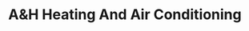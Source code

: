 ---
title: "A&H Heating And Air Conditioning"
url: /stockbridge/aandh-heating-and-air-conditioning/
shop: shop
---